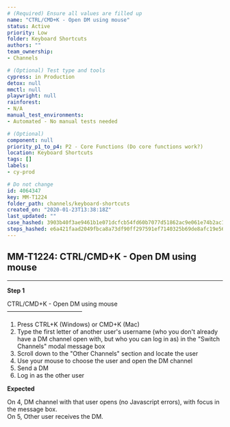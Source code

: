 ```yaml
---
# (Required) Ensure all values are filled up
name: "CTRL/CMD+K - Open DM using mouse"
status: Active
priority: Low
folder: Keyboard Shortcuts
authors: ""
team_ownership: 
- Channels

# (Optional) Test type and tools
cypress: in Production
detox: null
mmctl: null
playwright: null
rainforest: 
- N/A
manual_test_environments: 
- Automated - No manual tests needed

# (Optional)
component: null
priority_p1_to_p4: P2 - Core Functions (Do core functions work?)
location: Keyboard Shortcuts
tags: []
labels: 
- cy-prod

# Do not change
id: 4064347
key: MM-T1224
folder_path: channels/keyboard-shortcuts
created_on: "2020-01-23T13:38:18Z"
last_updated: ""
case_hashed: 3903b40f3ae9461b1e071dcfcb54fd60b7077d51862ac9e061e74b2ac1424d355e35266c2f25bc4236da6f7cc731e63b
steps_hashed: e6a421faad2049fbca8a73df90ff297591ef7140325b69de8afc19e568558fad23381775cd3989552c577c4da3c5f2d9
---
```


## MM-T1224: CTRL/CMD+K - Open DM using mouse

---

**Step 1**

CTRL/CMD+K - Open DM using mouse\
–––––––––––––––––––––––––

1. Press CTRL+K (Windows) or CMD+K (Mac)
2. Type the first letter of another user's username (who you don't already have a DM channel open with, but who you can log in as) in the "Switch Channels" modal message box
3. Scroll down to the "Other Channels" section and locate the user
4. Use your mouse to choose the user and open the DM channel
5. Send a DM
6. Log in as the other user

**Expected**

On 4, DM channel with that user opens (no Javascript errors), with focus in the message box.\
On 5, Other user receives the DM.
